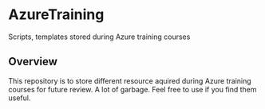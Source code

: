 # AzureTraining
Scripts, templates stored during Azure training courses

## Overview
This repository is to store different resource aquired during Azure training courses for future review. A lot of garbage. Feel free to use if you find them useful.

